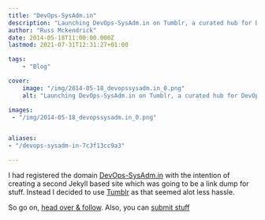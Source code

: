 ```yaml
---
title: "DevOps-SysAdm.in"
description: "Launching DevOps-SysAdm.in on Tumblr, a curated hub for DevOps and sysadmin resources. Find out why Tumblr was the chosen platform and how to contribute."
author: "Russ Mckendrick"
date: 2014-05-18T11:00:00.000Z
lastmod: 2021-07-31T12:31:27+01:00

tags:
    - "Blog"

cover:
    image: "/img/2014-05-18_devopssysadm.in_0.png" 
    alt: "Launching DevOps-SysAdm.in on Tumblr, a curated hub for DevOps and sysadmin resources. Find out why Tumblr was the chosen platform and how to contribute."

images:
 - "/img/2014-05-18_devopssysadm.in_0.png"


aliases:
- "/devops-sysadm-in-7c3f13cc9a3"

---
```


I had registered the domain [DevOps-SysAdm.in](http://devops-sysadm.in/) with the intention of creating a second Jekyll based site which was going to be a link dump for stuff. Instead I decided to use [Tumblr](https://www.tumblr.com/) as that seemed alot less hassle.

So go on, [head over & follow](http://devops-sysadm.in/). Also, you can [submit stuff](http://devops-sysadm.in/submit)
